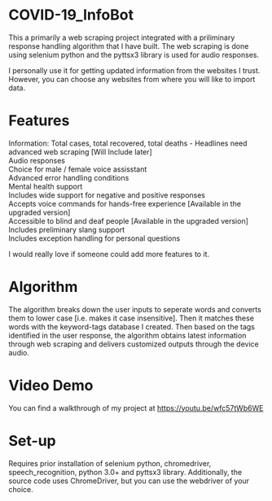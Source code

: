 # COVID-19_InfoBot
This a primarily a web scraping project integrated with a priliminary response handling algorithm that I have built. The web scraping is done using selenium python and the pyttsx3 library is used for audio responses.

I personally use it for getting updated information from the websites I trust. However, you can choose any websites from where you will like to import data.

# Features

Information: Total cases, total recovered, total deaths - Headlines need advanced web scraping [Will Include later] <br />
Audio responses <br />
Choice for male / female voice assisstant <br />
Advanced error handling conditions <br />
Mental health support <br />
Includes wide support for negative and positive responses <br />
Accepts voice commands for hands-free experience [Available in the upgraded version] <br />
Accessible to blind and deaf people [Available in the upgraded version] <br />
Includes preliminary slang support <br />
Includes exception handling for personal questions <br />

I would really love if someone could add more features to it.

# Algorithm

The algorithm breaks down the user inputs to seperate words and converts them to lower case [i.e. makes it case insensitive]. Then it matches these words with the keyword-tags database I created. Then based on the tags identified in the user response, the algorithm obtains latest information through web scraping and delivers customized outputs through the device audio.

# Video Demo

You can find a walkthrough of my project at https://youtu.be/wfc57tWb6WE

# Set-up
Requires prior installation of selenium python, chromedriver, speech_recognition, python 3.0+ and pyttsx3 library. Additionally, the source code uses ChromeDriver, but you can use the webdriver of your choice.
